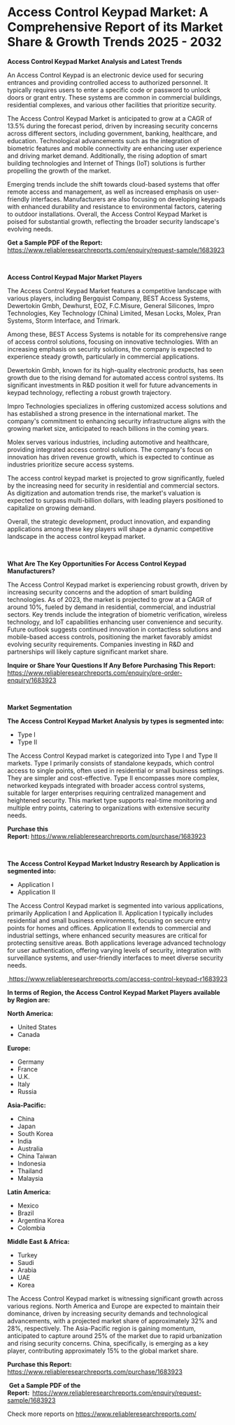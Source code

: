 <p><h1>Access Control Keypad Market: A Comprehensive Report of its Market Share & Growth Trends 2025 - 2032</h1></p><p><strong>Access Control Keypad Market Analysis and Latest Trends</strong></p>
<p><p>An Access Control Keypad is an electronic device used for securing entrances and providing controlled access to authorized personnel. It typically requires users to enter a specific code or password to unlock doors or grant entry. These systems are common in commercial buildings, residential complexes, and various other facilities that prioritize security.</p><p>The Access Control Keypad Market is anticipated to grow at a CAGR of 13.5% during the forecast period, driven by increasing security concerns across different sectors, including government, banking, healthcare, and education. Technological advancements such as the integration of biometric features and mobile connectivity are enhancing user experience and driving market demand. Additionally, the rising adoption of smart building technologies and Internet of Things (IoT) solutions is further propelling the growth of the market. </p><p>Emerging trends include the shift towards cloud-based systems that offer remote access and management, as well as increased emphasis on user-friendly interfaces. Manufacturers are also focusing on developing keypads with enhanced durability and resistance to environmental factors, catering to outdoor installations. Overall, the Access Control Keypad Market is poised for substantial growth, reflecting the broader security landscape's evolving needs.</p></p>
<p><strong>Get a Sample PDF of the Report:&nbsp;</strong> <a href="https://www.reliableresearchreports.com/enquiry/request-sample/1683923?utm_campaign=2279&utm_medium=2&utm_source=Github&utm_content=ia&utm_term=26032025&utm_id=access-control-keypad">https://www.reliableresearchreports.com/enquiry/request-sample/1683923</a></p>
<p>&nbsp;</p>
<p><strong>Access Control Keypad Major Market Players</strong></p>
<p><p>The Access Control Keypad Market features a competitive landscape with various players, including Bergquist Company, BEST Access Systems, Dewertokin Gmbh, Dewhurst, EOZ, F.C.Misure, General Silicones, Impro Technologies, Key Technology (China) Limited, Mesan Locks, Molex, Pran Systems, Storm Interface, and Trimark. </p><p>Among these, BEST Access Systems is notable for its comprehensive range of access control solutions, focusing on innovative technologies. With an increasing emphasis on security solutions, the company is expected to experience steady growth, particularly in commercial applications. </p><p>Dewertokin Gmbh, known for its high-quality electronic products, has seen growth due to the rising demand for automated access control systems. Its significant investments in R&D position it well for future advancements in keypad technology, reflecting a robust growth trajectory.</p><p>Impro Technologies specializes in offering customized access solutions and has established a strong presence in the international market. The company's commitment to enhancing security infrastructure aligns with the growing market size, anticipated to reach billions in the coming years.</p><p>Molex serves various industries, including automotive and healthcare, providing integrated access control solutions. The company's focus on innovation has driven revenue growth, which is expected to continue as industries prioritize secure access systems.</p><p>The access control keypad market is projected to grow significantly, fueled by the increasing need for security in residential and commercial sectors. As digitization and automation trends rise, the market's valuation is expected to surpass multi-billion dollars, with leading players positioned to capitalize on growing demand. </p><p>Overall, the strategic development, product innovation, and expanding applications among these key players will shape a dynamic competitive landscape in the access control keypad market.</p></p>
<p>&nbsp;</p>
<p><strong>What Are The Key Opportunities For Access Control Keypad Manufacturers?</strong></p>
<p><p>The Access Control Keypad market is experiencing robust growth, driven by increasing security concerns and the adoption of smart building technologies. As of 2023, the market is projected to grow at a CAGR of around 10%, fueled by demand in residential, commercial, and industrial sectors. Key trends include the integration of biometric verification, wireless technology, and IoT capabilities enhancing user convenience and security. Future outlook suggests continued innovation in contactless solutions and mobile-based access controls, positioning the market favorably amidst evolving security requirements. Companies investing in R&D and partnerships will likely capture significant market share.</p></p>
<p><strong>Inquire or Share Your Questions If Any Before Purchasing This Report:</strong> <a href="https://www.reliableresearchreports.com/enquiry/pre-order-enquiry/1683923?utm_campaign=2279&utm_medium=2&utm_source=Github&utm_content=ia&utm_term=26032025&utm_id=access-control-keypad">https://www.reliableresearchreports.com/enquiry/pre-order-enquiry/1683923</a></p>
<p>&nbsp;</p>
<p><strong>Market Segmentation</strong></p>
<p><strong>The Access Control Keypad Market Analysis by types is segmented into:</strong></p>
<p><ul><li>Type I</li><li>Type II</li></ul></p>
<p><p>The Access Control Keypad market is categorized into Type I and Type II markets. Type I primarily consists of standalone keypads, which control access to single points, often used in residential or small business settings. They are simpler and cost-effective. Type II encompasses more complex, networked keypads integrated with broader access control systems, suitable for larger enterprises requiring centralized management and heightened security. This market type supports real-time monitoring and multiple entry points, catering to organizations with extensive security needs.</p></p>
<p><strong>Purchase this Report:&nbsp;</strong><a href="https://www.reliableresearchreports.com/purchase/1683923?utm_campaign=2279&utm_medium=2&utm_source=Github&utm_content=ia&utm_term=26032025&utm_id=access-control-keypad">https://www.reliableresearchreports.com/purchase/1683923</a></p>
<p>&nbsp;</p>
<p><strong>The Access Control Keypad Market Industry Research by Application is segmented into:</strong></p>
<p><ul><li>Application I</li><li>Application II</li></ul></p>
<p><p>The Access Control Keypad market is segmented into various applications, primarily Application I and Application II. Application I typically includes residential and small business environments, focusing on secure entry points for homes and offices. Application II extends to commercial and industrial settings, where enhanced security measures are critical for protecting sensitive areas. Both applications leverage advanced technology for user authentication, offering varying levels of security, integration with surveillance systems, and user-friendly interfaces to meet diverse security needs.</p></p>
<p><a href="https://www.reliableresearchreports.com/access-control-keypad-r1683923?utm_campaign=2279&utm_medium=2&utm_source=Github&utm_content=ia&utm_term=26032025&utm_id=access-control-keypad">&nbsp;https://www.reliableresearchreports.com/access-control-keypad-r1683923</a></p>
<p><strong>In terms of Region, the Access Control Keypad Market Players available by Region are:</strong></p>
<p>
    <p> <strong> North America: </strong>
        <ul>
            <li>United States</li>
            <li>Canada</li>
        </ul>
        </p> 
    <p> <strong> Europe: </strong>
        <ul>
            <li>Germany</li>
            <li>France</li>
            <li>U.K.</li>
            <li>Italy</li>
            <li>Russia</li>
        </ul>
        </p> 
    <p> <strong> Asia-Pacific: </strong>
        <ul>
            <li>China</li>
            <li>Japan</li>
            <li>South Korea</li>
            <li>India</li>
            <li>Australia</li>
            <li>China Taiwan</li>
            <li>Indonesia</li>
            <li>Thailand</li>
            <li>Malaysia</li>
        </ul>
        </p> 
    <p> <strong> Latin America: </strong>
        <ul>
            <li>Mexico</li>
            <li>Brazil</li>
            <li>Argentina Korea</li>
            <li>Colombia</li>
        </ul>
        </p> 
    <p> <strong> Middle East & Africa: </strong>
        <ul>
            <li>Turkey</li>
            <li>Saudi</li>
            <li>Arabia</li>
            <li>UAE</li>
            <li>Korea</li>
        </ul>
    </p>
    </p>
<p><p>The Access Control Keypad market is witnessing significant growth across various regions. North America and Europe are expected to maintain their dominance, driven by increasing security demands and technological advancements, with a projected market share of approximately 32% and 28%, respectively. The Asia-Pacific region is gaining momentum, anticipated to capture around 25% of the market due to rapid urbanization and rising security concerns. China, specifically, is emerging as a key player, contributing approximately 15% to the global market share.</p></p>
<p><strong>Purchase this Report: </strong><a href="https://www.reliableresearchreports.com/purchase/1683923?utm_campaign=2279&utm_medium=2&utm_source=Github&utm_content=ia&utm_term=26032025&utm_id=access-control-keypad">https://www.reliableresearchreports.com/purchase/1683923</a></p>
<p>&nbsp;<strong>Get a Sample PDF of the Report:&nbsp;&nbsp;</strong><a href="https://www.reliableresearchreports.com/enquiry/request-sample/1683923?utm_campaign=2279&utm_medium=2&utm_source=Github&utm_content=ia&utm_term=26032025&utm_id=access-control-keypad">https://www.reliableresearchreports.com/enquiry/request-sample/1683923</a></p>
<p><strong></strong></p>
<p>Check more reports on <a href="https://www.reliableresearchreports.com/?utm_campaign=2279&utm_medium=2&utm_source=Github&utm_content=ia&utm_term=26032025&utm_id=access-control-keypad">https://www.reliableresearchreports.com/</a></p>